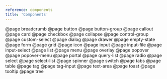 ```yaml
---
reference: components
title: 'Components'
---
```


@page breadcrumb
@page button
@page button-group
@page callout
@page card
@page checkbox
@page collapse
@page control-group
@page custom-select
@page dialog
@page drawer
@page empty-state
@page form
@page grid
@page icon
@page input
@page input-file
@page input-select
@page list
@page menu
@page overlay
@page popover
@page popover-menu
@page portal
@page query-list
@page radio
@page select
@page select-list
@page spinner
@page switch
@page tabs
@page table
@page tag
@page tag-input
@page text-area
@page toast
@page tooltip
@page tree
